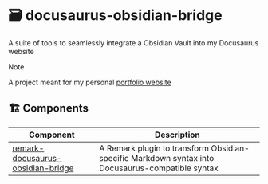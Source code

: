 # 🗃️ docusaurus-obsidian-bridge

A suite of tools to seamlessly integrate a Obsidian Vault into my Docusaurus website

> [!NOTE]
> A project meant for my personal [portfolio website](https://chanjunren.github.io)

## 🏗️ Components
| Component                                                                                                                                   | Description                                                                                      |
|---------------------------------------------------------------------------------------------------------------------------------------------|--------------------------------------------------------------------------------------------------|
| [remark-docusaurus-obsidian-bridge](https://github.com/chanjunren/docusaurus-obsidian-bridge/tree/master/remark-docusaurus-obsidian-bridge) | A Remark plugin to transform Obsidian-specific Markdown syntax into Docusaurus-compatible syntax |
